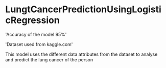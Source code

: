 # LungtCancerPredictionUsingLogisticRegression


'Accuracy of the model 95%'

'Dataset used from kaggle.com'

This model uses the different data attributes from the dataset to analyse and predict the lung cancer of the person


